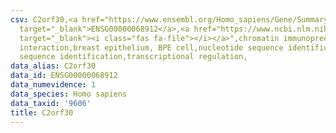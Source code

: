 ```yaml
---
csv: C2orf30,<a href="https://www.ensembl.org/Homo_sapiens/Gene/Summary?db=core;g=ENSG00000068912"
  target="_blank">ENSG00000068912</a>,<a href="https://www.ncbi.nlm.nih.gov/pubmed/22863008"
  target="_blank"><i class="fas fa-file"></i></a>",chromatin immunoprecipitation assay,direct
  interaction,breast epithelium, BPE cell,nucleotide sequence identification,nucleotide
  sequence identification,transcriptional regulation,
data_alias: C2orf30
data_id: ENSG00000068912
data_numevidence: 1
data_species: Homo sapiens
data_taxid: '9606'
title: C2orf30
---
```

